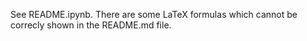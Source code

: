 See README.ipynb.
There are some LaTeX formulas which cannot be correcly shown in the README.md file. 
